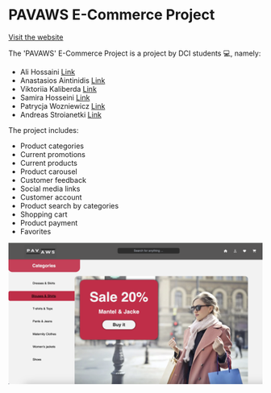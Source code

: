 # PAVAWS E-Commerce Project

[Visit the website]([https://hossaini1.github.io/portfolio/](https://e-commerce-5oox3i43p-alis-projects-b528478b.vercel.app/))

The 'PAVAWS' E-Commerce Project  is a project by DCI students :computer:, namely: 
- Ali Hossaini [Link](https://github.com/Hossaini1)
- Anastasios Aintinidis [Link](https://github.com/Taseos)
- Viktoriia Kaliberda [Link](https://github.com/kaliberda97)
- Samira Hosseini [Link](https://github.com/samiraHs)
- Patrycja Wozniewicz [Link](https://github.com/Patison82)
- Andreas Stroianetki [Link](https://github.com/Sandreass)

The project includes:
- Product categories
- Current promotions
- Current products
- Product carousel
- Customer feedback
- Social media links
- Customer account
- Product search by categories
- Shopping cart
- Product payment
- Favorites

![start page ](./src/images/readme.png)
